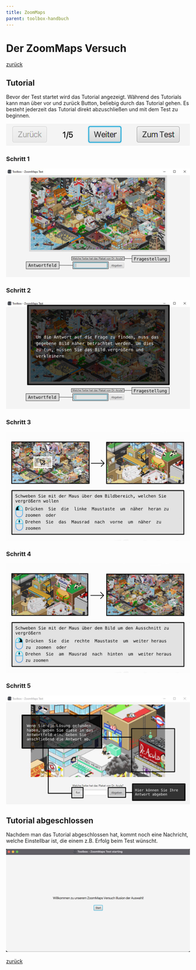 ```yaml
---
title: ZoomMaps
parent: toolbox-handbuch
---
```

# Der ZoomMaps Versuch
[zurück](toolbox.md)
## Tutorial
Bevor der Test startet wird das Tutorial angezeigt. Während des Tutorials kann man über vor und zurück Button, beliebig durch das Tutorial gehen. Es besteht jederzeit das Tutorial direkt abzuschließen und mit dem Test zu beginnen.

![ProgressBar-Tutorial](resources/Tutorial-progress.png)

### Schritt 1
![Tutorial-0](resources/Tutorial-ZoomMaps/0.png)
### Schritt 2
![Tutorial-1](resources/Tutorial-ZoomMaps/1.png)
### Schritt 3
![Tutorial-2](resources/Tutorial-ZoomMaps/2.png)
### Schritt 4
![Tutorial-3](resources/Tutorial-ZoomMaps/3.png)
### Schritt 5
![Tutorial-4](resources/Tutorial-ZoomMaps/4.png)

## Tutorial abgeschlossen
Nachdem man das Tutorial abgeschlossen hat, kommt noch eine Nachricht, welche Einstellbar ist, die einem z.B. Erfolg beim Test wünscht.

![PreTest-Screen](resources/ToolBox-zoommaps-test.png)

[zurück](toolbox.md)
